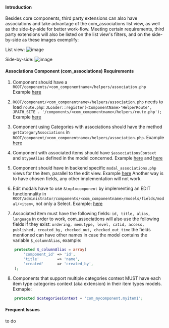 #### Introduction

Besides core components, third party extensions can also have associations and take advantage of the com_associations list view, as well as the side-by-side for better work-flow. Meeting certain requirements, third party extensions will also be listed on the list view's filters, and on the side-by-side as these images exemplify:

List view:
![image](https://cloud.githubusercontent.com/assets/16468676/17851759/9e7bed24-685b-11e6-9379-c11d6b6a0aaf.png)

Side-by-side:
![image](https://cloud.githubusercontent.com/assets/16468676/17851854/08a37212-685c-11e6-8ec5-29c3378296bc.png)

#### Associations Component (com_associations) Requirements

1. Component should have a `ROOT/components/<com_componentname>/helpers/association.php` Example [here](https://github.com/joomla/joomla-cms/blob/staging/components/com_content/helpers/association.php)

2. `ROOT/component/<com_componentname>/helpers/association.php` needs to load `route.php`:
`JLoader::register(<ComponentName>'HelperRoute', JPATH_SITE . '/components/<com_componentname>/helpers/route.php');` Example [here](https://github.com/joomla/joomla-cms/blob/staging/components/com_content/helpers/association.php#L13)

3. Component using Categories with associations should have the method `getCategoryAssociations` in `ROOT/component/<com_componentname>/helpers/association.php`. Example [here](https://github.com/joomla/joomla-cms/blob/staging/components/com_content/helpers/association.php#L33)

4. Component with associated items should have `$associationsContext` and `$typeAlias` defined in the model concerned. Example [here](https://github.com/joomla/joomla-cms/blob/staging/administrator/components/com_content/models/article.php#L35) and [here](https://github.com/joomla/joomla-cms/blob/staging/administrator/components/com_content/models/article.php#L43)

5. Component should have in backend specific `modal_associations.php` views for the item, parallel to the edit view. Example [here](https://github.com/joomla/joomla-cms/tree/staging/administrator/components/com_content/views/article/tmpl) Another way is to have chosen fields, any other implementation will not work.

6. Edit modals have to use `&tmpl=component` by implementing an EDIT functionnality in `ROOT/administrator/components/<com_componentname>/models/fields/modal/<item>`, not only a Select. Example: [here](https://github.com/joomla/joomla-cms/tree/staging/administrator/components/com_content/models/fields/modal)

7. Associated item must have the following fields: `id, title, alias, language` in order to work, com_associations will also use the following fields if they exist: `ordering, menutype, level, catid, access, published, created_by, checked_out, checked_out_time` the fields mentioned can have other names in case the model contains the variable `$_columnAlias`, example:

```php
    protected $_columnAlias = array(
        'component_id' => 'id',
        'title'        => 'name',
        'created'      => 'created_by',
    );
```

8. Components that support multiple categories context MUST have each item type categories context (aka extension) in their item types models. Exmaple:

```php
    protected $categoriesContext = 'com_mycomponent.myitem1';
```

#### Frequent Issues

to do
